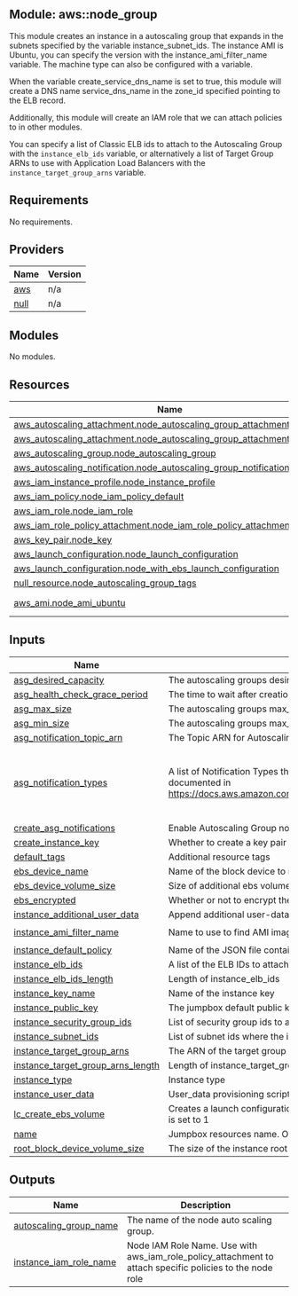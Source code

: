 ## Module: aws::node\_group

This module creates an instance in a autoscaling group that expands
in the subnets specified by the variable instance\_subnet\_ids. The instance
AMI is Ubuntu, you can specify the version with the instance\_ami\_filter\_name
variable. The machine type can also be configured with a variable.

When the variable create\_service\_dns\_name is set to true, this module
will create a DNS name service\_dns\_name in the zone\_id specified pointing
to the ELB record.

Additionally, this module will create an IAM role that we can attach
policies to in other modules.

You can specify a list of Classic ELB ids to attach to the Autoscaling Group
with the `instance_elb_ids` variable, or alternatively a list of Target Group ARNs
to use with Application Load Balancers with the `instance_target_group_arns` variable.

## Requirements

No requirements.

## Providers

| Name | Version |
|------|---------|
| <a name="provider_aws"></a> [aws](#provider\_aws) | n/a |
| <a name="provider_null"></a> [null](#provider\_null) | n/a |

## Modules

No modules.

## Resources

| Name | Type |
|------|------|
| [aws_autoscaling_attachment.node_autoscaling_group_attachment_alb](https://registry.terraform.io/providers/hashicorp/aws/latest/docs/resources/autoscaling_attachment) | resource |
| [aws_autoscaling_attachment.node_autoscaling_group_attachment_classic](https://registry.terraform.io/providers/hashicorp/aws/latest/docs/resources/autoscaling_attachment) | resource |
| [aws_autoscaling_group.node_autoscaling_group](https://registry.terraform.io/providers/hashicorp/aws/latest/docs/resources/autoscaling_group) | resource |
| [aws_autoscaling_notification.node_autoscaling_group_notifications](https://registry.terraform.io/providers/hashicorp/aws/latest/docs/resources/autoscaling_notification) | resource |
| [aws_iam_instance_profile.node_instance_profile](https://registry.terraform.io/providers/hashicorp/aws/latest/docs/resources/iam_instance_profile) | resource |
| [aws_iam_policy.node_iam_policy_default](https://registry.terraform.io/providers/hashicorp/aws/latest/docs/resources/iam_policy) | resource |
| [aws_iam_role.node_iam_role](https://registry.terraform.io/providers/hashicorp/aws/latest/docs/resources/iam_role) | resource |
| [aws_iam_role_policy_attachment.node_iam_role_policy_attachment_default](https://registry.terraform.io/providers/hashicorp/aws/latest/docs/resources/iam_role_policy_attachment) | resource |
| [aws_key_pair.node_key](https://registry.terraform.io/providers/hashicorp/aws/latest/docs/resources/key_pair) | resource |
| [aws_launch_configuration.node_launch_configuration](https://registry.terraform.io/providers/hashicorp/aws/latest/docs/resources/launch_configuration) | resource |
| [aws_launch_configuration.node_with_ebs_launch_configuration](https://registry.terraform.io/providers/hashicorp/aws/latest/docs/resources/launch_configuration) | resource |
| [null_resource.node_autoscaling_group_tags](https://registry.terraform.io/providers/hashicorp/null/latest/docs/resources/resource) | resource |
| [aws_ami.node_ami_ubuntu](https://registry.terraform.io/providers/hashicorp/aws/latest/docs/data-sources/ami) | data source |

## Inputs

| Name | Description | Type | Default | Required |
|------|-------------|------|---------|:--------:|
| <a name="input_asg_desired_capacity"></a> [asg\_desired\_capacity](#input\_asg\_desired\_capacity) | The autoscaling groups desired capacity | `string` | `"1"` | no |
| <a name="input_asg_health_check_grace_period"></a> [asg\_health\_check\_grace\_period](#input\_asg\_health\_check\_grace\_period) | The time to wait after creation before checking the status of the instance | `string` | `"60"` | no |
| <a name="input_asg_max_size"></a> [asg\_max\_size](#input\_asg\_max\_size) | The autoscaling groups max\_size | `string` | `"1"` | no |
| <a name="input_asg_min_size"></a> [asg\_min\_size](#input\_asg\_min\_size) | The autoscaling groups max\_size | `string` | `"1"` | no |
| <a name="input_asg_notification_topic_arn"></a> [asg\_notification\_topic\_arn](#input\_asg\_notification\_topic\_arn) | The Topic ARN for Autoscaling Group notifications to be sent to | `string` | `""` | no |
| <a name="input_asg_notification_types"></a> [asg\_notification\_types](#input\_asg\_notification\_types) | A list of Notification Types that trigger Autoscaling Group notifications. Acceptable values are documented in https://docs.aws.amazon.com/AutoScaling/latest/APIReference/API_NotificationConfiguration.html | `list` | <pre>[<br>  "autoscaling:EC2_INSTANCE_LAUNCH",<br>  "autoscaling:EC2_INSTANCE_TERMINATE",<br>  "autoscaling:EC2_INSTANCE_LAUNCH_ERROR"<br>]</pre> | no |
| <a name="input_create_asg_notifications"></a> [create\_asg\_notifications](#input\_create\_asg\_notifications) | Enable Autoscaling Group notifications | `string` | `true` | no |
| <a name="input_create_instance_key"></a> [create\_instance\_key](#input\_create\_instance\_key) | Whether to create a key pair for the instance launch configuration | `string` | `false` | no |
| <a name="input_default_tags"></a> [default\_tags](#input\_default\_tags) | Additional resource tags | `map` | `{}` | no |
| <a name="input_ebs_device_name"></a> [ebs\_device\_name](#input\_ebs\_device\_name) | Name of the block device to mount on the instance, e.g. xvdf | `string` | `"xvdf"` | no |
| <a name="input_ebs_device_volume_size"></a> [ebs\_device\_volume\_size](#input\_ebs\_device\_volume\_size) | Size of additional ebs volume in GB | `string` | `"20"` | no |
| <a name="input_ebs_encrypted"></a> [ebs\_encrypted](#input\_ebs\_encrypted) | Whether or not to encrypt the ebs volume | `string` | `"false"` | no |
| <a name="input_instance_additional_user_data"></a> [instance\_additional\_user\_data](#input\_instance\_additional\_user\_data) | Append additional user-data script | `string` | `""` | no |
| <a name="input_instance_ami_filter_name"></a> [instance\_ami\_filter\_name](#input\_instance\_ami\_filter\_name) | Name to use to find AMI images for the instance | `string` | `"ubuntu/images/hvm-ssd/ubuntu-trusty-14.04-amd64-server-*"` | no |
| <a name="input_instance_default_policy"></a> [instance\_default\_policy](#input\_instance\_default\_policy) | Name of the JSON file containing the default IAM role policy for the instance | `string` | `"default_policy.json"` | no |
| <a name="input_instance_elb_ids"></a> [instance\_elb\_ids](#input\_instance\_elb\_ids) | A list of the ELB IDs to attach this ASG to | `list` | `[]` | no |
| <a name="input_instance_elb_ids_length"></a> [instance\_elb\_ids\_length](#input\_instance\_elb\_ids\_length) | Length of instance\_elb\_ids | `string` | `0` | no |
| <a name="input_instance_key_name"></a> [instance\_key\_name](#input\_instance\_key\_name) | Name of the instance key | `string` | `"govuk-infra"` | no |
| <a name="input_instance_public_key"></a> [instance\_public\_key](#input\_instance\_public\_key) | The jumpbox default public key material | `string` | `""` | no |
| <a name="input_instance_security_group_ids"></a> [instance\_security\_group\_ids](#input\_instance\_security\_group\_ids) | List of security group ids to attach to the ASG | `list` | n/a | yes |
| <a name="input_instance_subnet_ids"></a> [instance\_subnet\_ids](#input\_instance\_subnet\_ids) | List of subnet ids where the instance can be deployed | `list` | n/a | yes |
| <a name="input_instance_target_group_arns"></a> [instance\_target\_group\_arns](#input\_instance\_target\_group\_arns) | The ARN of the target group with which to register targets. | `list` | `[]` | no |
| <a name="input_instance_target_group_arns_length"></a> [instance\_target\_group\_arns\_length](#input\_instance\_target\_group\_arns\_length) | Length of instance\_target\_group\_arns | `string` | `0` | no |
| <a name="input_instance_type"></a> [instance\_type](#input\_instance\_type) | Instance type | `string` | `"t2.micro"` | no |
| <a name="input_instance_user_data"></a> [instance\_user\_data](#input\_instance\_user\_data) | User\_data provisioning script (default user\_data.sh in module directory) | `string` | `"user_data.sh"` | no |
| <a name="input_lc_create_ebs_volume"></a> [lc\_create\_ebs\_volume](#input\_lc\_create\_ebs\_volume) | Creates a launch configuration which will add an additional ebs volume to the instance if this value is set to 1 | `string` | `"0"` | no |
| <a name="input_name"></a> [name](#input\_name) | Jumpbox resources name. Only alphanumeric characters and hyphens allowed | `string` | n/a | yes |
| <a name="input_root_block_device_volume_size"></a> [root\_block\_device\_volume\_size](#input\_root\_block\_device\_volume\_size) | The size of the instance root volume in gigabytes | `string` | `"20"` | no |

## Outputs

| Name | Description |
|------|-------------|
| <a name="output_autoscaling_group_name"></a> [autoscaling\_group\_name](#output\_autoscaling\_group\_name) | The name of the node auto scaling group. |
| <a name="output_instance_iam_role_name"></a> [instance\_iam\_role\_name](#output\_instance\_iam\_role\_name) | Node IAM Role Name. Use with aws\_iam\_role\_policy\_attachment to attach specific policies to the node role |
